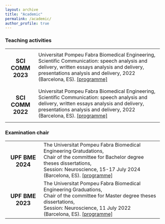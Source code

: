```yaml
---
layout: archive
title: "Academic"
permalink: /academic/
author_profile: true
---
```


<h3>Teaching activities</h3>
<table style="border:none !important;">
<tr style="border:none !important;">
 <td style="border:none !important; text-align:center !important;"><h3>SCI COMM 2023</h3></td>
 <td style="border:none !important;">Universitat Pompeu Fabra Biomedical Engineering, </br>Scientific Communication: speech analysis and delivery, written essays analysis and delivery, presentations analysis and delivery, 2022 (Barcelona, ES). <a href="/abstracts/Programme-UPF-BME-2024.pdf" type="application/pdf" target="_blank">[programme]</a>
 </td>
</tr>
 <tr style="border:none !important;">
 <td style="border:none !important; text-align:center !important;"><h3>SCI COMM 2022</h3></td>
 <td style="border:none !important;">Universitat Pompeu Fabra Biomedical Engineering, </br>Scientific Communication: speech analysis and delivery, written essays analysis and delivery, presentations analysis and delivery, 2022 (Barcelona, ES). <a href="/abstracts/Programme-UPF-BME-2024.pdf" type="application/pdf" target="_blank">[programme]</a>
 </td>
</tr>
</table>

<h3>Examination chair</h3>
<table style="border:none !important;">
<tr style="border:none !important;">
 <td style="border:none !important; text-align:center !important;"><h3>UPF BME 2024</h3></td>
 <td style="border:none !important;">The Universitat Pompeu Fabra Biomedical Engineering Gratudations, </br>Chair of the committee for Bachelor degree theses dissertations, </br>Session: Neuroscience, 15-17 July 2024 (Barcelona, ES). <a href="/abstracts/Programme-UPF-BME-2024.pdf" type="application/pdf" target="_blank">[programme]</a>
 </td>
</tr>
 <tr style="border:none !important;">
 <td style="border:none !important; text-align:center !important;"><h3>UPF BME 2023</h3></td>
 <td style="border:none !important;">The Universitat Pompeu Fabra Biomedical Engineering Graduations, </br>Chair of the committee for Master degree theses dissertations, </br>Session: Neuroscience, 11 July 2022 (Barcelona, ES). <a href="/abstracts/Programme-UPF-BME-2024.pdf" type="application/pdf" target="_blank">[programme]</a>
 </td>
</tr>
</table>
